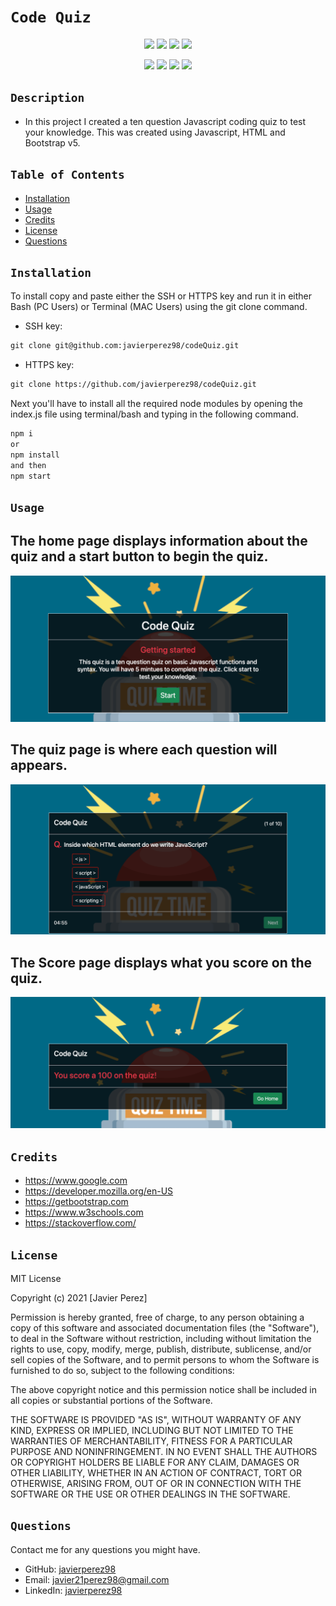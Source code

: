 # `Code Quiz`

<p align="center">
    <img src="https://img.shields.io/github/repo-size/javierperez98/codeQuiz" />
    <img src="https://img.shields.io/github/languages/top/javierperez98/codeQuiz"  />
    <img src="https://img.shields.io/github/last-commit/javierperez98/codeQuiz" >
    <a href="https://github.com/javierperez98"><img src="https://img.shields.io/github/followers/javierperez98?style=social" target="_blank" /></a>
</p>
<p align="center">
    <img src="https://img.shields.io/badge/language-Javascript-yellow" />
    <img src="https://img.shields.io/badge/css-Bootstrap-purple" />
    <img src="https://img.shields.io/badge/license-MIT-blue" />
    <img src="https://img.shields.io/tokei/lines/github/javierperez98/codeQuiz" />
</p>

## `Description`

<!-- Provide a short description explaining the what, why, and how of your project.
What was your motivation? Why did you build this project? What problem does it solve? What did you learn? -->

- In this project I created a ten question Javascript coding quiz to test your knowledge. This was created using Javascript, HTML and Bootstrap v5.

## `Table of Contents`

- [Installation](#installation)
- [Usage](#usage)
- [Credits](#credits)
- [License](#license)
- [Questions](#questions)

## `Installation`

<!-- What are the steps required to install your project? Provide a step-by-step description of how to get the development environment running. -->

To install copy and paste either the SSH or HTTPS key and run it in either Bash (PC Users) or Terminal (MAC Users) using the git clone command.

- SSH key:

```md
git clone git@github.com:javierperez98/codeQuiz.git
```

- HTTPS key:

```md
git clone https://github.com/javierperez98/codeQuiz.git
```

Next you'll have to install all the required node modules by opening the index.js file using terminal/bash and typing in the following command.

```md
npm i
or
npm install
and then
npm start
```

## `Usage`

<!-- Provide instructions and examples for use. Include screenshots as needed. -->

## The home page displays information about the quiz and a start button to begin the quiz.

![Home Page](./images/home.png)

## The quiz page is where each question will appears.

![Question Page](./images/questions.png)

## The Score page displays what you score on the quiz.

![Score Page](./images/score.png)

## `Credits`

<!-- List your collaborators, if any, with links to their GitHub profiles. Links to websites or resources. -->

- https://www.google.com
- https://developer.mozilla.org/en-US
- https://getbootstrap.com
- https://www.w3schools.com
- https://stackoverflow.com/

## `License`

<!-- If you need help choosing a license, refer to https://choosealicense.com/ -->

MIT License

Copyright (c) 2021 [Javier Perez]

Permission is hereby granted, free of charge, to any person obtaining a copy
of this software and associated documentation files (the "Software"), to deal
in the Software without restriction, including without limitation the rights
to use, copy, modify, merge, publish, distribute, sublicense, and/or sell
copies of the Software, and to permit persons to whom the Software is
furnished to do so, subject to the following conditions:

The above copyright notice and this permission notice shall be included in all
copies or substantial portions of the Software.

THE SOFTWARE IS PROVIDED "AS IS", WITHOUT WARRANTY OF ANY KIND, EXPRESS OR
IMPLIED, INCLUDING BUT NOT LIMITED TO THE WARRANTIES OF MERCHANTABILITY,
FITNESS FOR A PARTICULAR PURPOSE AND NONINFRINGEMENT. IN NO EVENT SHALL THE
AUTHORS OR COPYRIGHT HOLDERS BE LIABLE FOR ANY CLAIM, DAMAGES OR OTHER
LIABILITY, WHETHER IN AN ACTION OF CONTRACT, TORT OR OTHERWISE, ARISING FROM,
OUT OF OR IN CONNECTION WITH THE SOFTWARE OR THE USE OR OTHER DEALINGS IN THE
SOFTWARE.

## `Questions`

Contact me for any questions you might have.

- GitHub: [javierperez98](https://github.com/javierperez98)
- Email: [javier21perez98@gmail.com](mailto:javier21perez98@gmail.com)
- LinkedIn: [javierperez98](https://www.linkedin.com/in/javier-perez98/)
